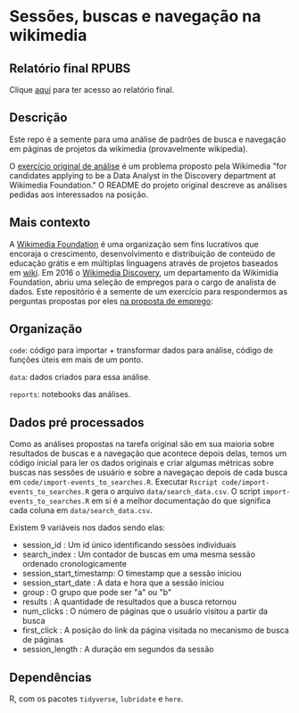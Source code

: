 # Sessões, buscas e navegação na wikimedia

## Relatório final RPUBS

Clique [aqui](http://rpubs.com/rafaelvf/l1p2) para ter acesso ao relatório final.

## Descrição

Este repo é a semente para uma análise de padrões de busca e navegação em páginas de projetos da wikimedia (provavelmente wikipedia).

O [exercício original de análise](https://github.com/wikimedia-research/Discovery-Hiring-Analyst-2016) é um problema proposto pela Wikimedia "for candidates applying to be a Data Analyst in the Discovery department at Wikimedia Foundation." O README do projeto original descreve as análises pedidas aos interessados na posição.

## Mais contexto

A [Wikimedia Foundation](https://wikimediafoundation.org/wiki/Home) é uma organização sem fins lucrativos que encoraja o crescimento, desenvolvimento e distribuição de conteúdo de educação grátis e em múltiplas linguagens através de projetos baseados em [wiki](https://en.wikipedia.org/wiki/Wiki). Em 2016 o [Wikimedia Discovery](https://www.mediawiki.org/wiki/Wikimedia_Discovery), um departamento da Wikimidia Foundation, abriu uma seleção de empregos para o cargo de analista de dados. Este repositório é a semente de um exercício para respondermos as perguntas propostas por eles [na proposta de emprego](https://github.com/wikimedia-research/Discovery-Hiring-Analyst-2016):

## Organização

`code`: código para importar + transformar dados para análise, código de funções úteis em mais de um ponto.

`data`: dados criados para essa análise.

`reports`: notebooks das análises.

## Dados pré processados

Como as análises propostas na tarefa original são em sua maioria sobre resultados de buscas e a navegação que acontece depois delas, temos um código inicial para ler os dados originais e criar algumas métricas sobre buscas nas sessões de usuário e sobre a navegaçao depois de cada busca em `code/import-events_to_searches.R`. Executar `Rscript code/import-events_to_searches.R` gera o arquivo `data/search_data.csv`. O script `import-events_to_searches.R` em si é a melhor documentação do que significa cada coluna em `data/search_data.csv`.

Existem 9 variáveis nos dados sendo elas:

* session_id             : Um id único identificando sessões individuais
* search_index           : Um contador de buscas em uma mesma sessão ordenado cronologicamente
* session_start_timestamp: O timestamp que a sessão iniciou
* session_start_date     : A data e hora que a sessão iniciou
* group                  : O grupo que pode ser "a" ou "b"
* results                : A quantidade de resultados que a busca retornou
* num_clicks             : O número de páginas que o usuário visitou a partir da busca
* first_click            : A posição do link da página visitada no mecanismo de busca de páginas
* session_length         : A duração em segundos da sessão


## Dependências

R, com os pacotes `tidyverse`, `lubridate` e `here`.
